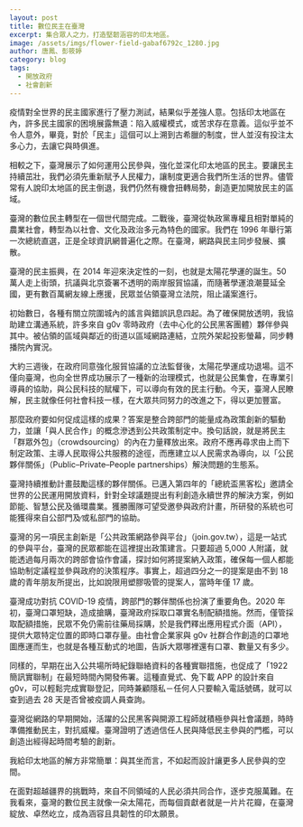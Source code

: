 ```yaml
---
layout: post
title: 數位民主在臺灣
excerpt: 集合眾人之力，打造堅韌涵容的印太地區。
image: /assets/imgs/flower-field-gabaf6792c_1280.jpg
author: 唐鳳、彭筱婷
category: blog
tags:
  - 開放政府
  - 社會創新
---
```


疫情對全世界的民主國家進行了壓力測試，結果似乎差強人意。包括印太地區在內，許多民主國家的困境展露無遺：陷入威權模式，或苦求存在意義。這似乎並不令人意外，畢竟，對於「民主」這個可以上溯到古希臘的制度，世人並沒有投注太多心力，去讓它與時俱進。

相較之下，臺灣展示了如何運用公民參與，強化並深化印太地區的民主。要讓民主持續茁壯，我們必須先重新賦予人民權力，讓制度更適合我們所生活的世界。儘管常有人說印太地區的民主倒退，我們仍然有機會扭轉局勢，創造更加開放民主的區域。 

臺灣的數位民主轉型在一個世代間完成。二戰後，臺灣從執政黨專權且相對單純的農業社會，轉型為以社會、文化及政治多元為特色的國家。我們在 1996 年舉行第一次總統直選，正是全球資訊網普遍化之際。在臺灣，網路與民主同步發展、擴散。

臺灣的民主振興，在 2014 年迎來決定性的一刻，也就是太陽花學運的誕生。50 萬人走上街頭，抗議與北京簽署不透明的兩岸服貿協議，而隨著學運浪潮蔓延全國，更有數百萬網友線上應援，民眾並佔領臺灣立法院，阻止議案進行。

初始數日，各種有關立院圍城內的謠言與錯誤訊息四起。為了確保開放透明，我協助建立溝通系統，許多來自 g0v 零時政府（去中心化的公民黑客團體）夥伴參與其中。被佔領的區域與鄰近的街道以區域網路連結，立院外架起投影螢幕，同步轉播院內實況。

大約三週後，在政府同意強化服貿協議的立法監督後，太陽花學運成功退場。這不僅向臺灣，也向全世界成功展示了一種新的治理模式，也就是公民集會，在專業引導員的協助，與公民科技的賦權下，可以導向有效的民主行動。今天，臺灣人民瞭解，民主就像任何社會科技一樣，在大眾共同努力的改進之下，得以更加豐富。

那麼政府要如何促成這樣的成果？答案是整合跨部門的能量成為政策創新的驅動力，並讓「與人民合作」的概念滲透到公共政策制定中。換句話說，就是將民主「群眾外包」（crowdsourcing）的內在力量釋放出來。政府不應再尋求由上而下制定政策、主導人民取得公共服務的途徑，而應建立以人民需求為導向，以「公民夥伴關係」（Public–Private–People partnerships）解決問題的生態系。

臺灣持續推動計畫鼓勵這樣的夥伴關係。已邁入第四年的「總統盃黑客松」邀請全世界的公民運用開放資料，針對全球議題提出有利創造永續世界的解決方案，例如節能、智慧公民及循環農業。獲勝團隊可望受邀參與政府計畫，所研發的系統也可能獲得來自公部門及∕或私部門的協助。

臺灣的另一項民主創新是「公共政策網路參與平台」（join.gov.tw），這是一站式的參與平台，臺灣的民眾都能在這裡提出政策建言。只要超過 5,000 人附議，就能透過每月兩次的跨部會協作會議，探討如何將提案納入政策，確保每一個人都能協助制定議程並參與政府的決策程序。事實上，超過四分之一的提案是由不到 18 歲的青年朋友所提出，比如說限用塑膠吸管的提案人，當時年僅 17 歲。

臺灣成功對抗 COVID-19 疫情，跨部門的夥伴關係也扮演了重要角色。2020 年初，臺灣口罩短缺，造成搶購，臺灣政府採取口罩實名制配額措施。然而，僅管採取配額措施，民眾不免仍需前往藥局採購，於是我們釋出應用程式介面（API），提供大眾特定位置的即時口罩存量。由社會企業家與 g0v 社群合作創造的口罩地圖應運而生，也就是各種互動式的地圖，告訴大眾哪裡還有口罩、數量又有多少。

同樣的，早期在出入公共場所時紀錄聯絡資料的各種實聯措施，也促成了「1922 簡訊實聯制」在最短時間內開發佈署。這種直覺式、免下載 APP 的設計來自 g0v，可以輕鬆完成實聯登記，同時兼顧隱私－任何人只要輸入電話號碼，就可以查到過去 28 天是否曾被疫調人員查詢。

臺灣從網路的早期開始，活躍的公民黑客與開源工程師就積極參與社會議題，時時準備推動民主，對抗威權。臺灣證明了透過信任人民與降低民主參與的門檻，可以創造出經得起時間考驗的創新。

我給印太地區的解方非常簡單：與其坐而言，不如起而設計讓更多人民參與的空間。

在面對超越疆界的挑戰時，來自不同領域的人民必須共同合作，逐步克服萬難。在我看來，臺灣的數位民主就像一朵太陽花，而每個貢獻者就是一片片花瓣，在臺灣綻放、卓然屹立，成為涵容且具韌性的印太願景。
